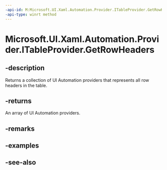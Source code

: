 ```yaml
---
-api-id: M:Microsoft.UI.Xaml.Automation.Provider.ITableProvider.GetRowHeaders
-api-type: winrt method
---
```


<!-- Method syntax
public Windows.UI.Xaml.Automation.Provider.IRawElementProviderSimple[] GetRowHeaders()
-->

# Microsoft.UI.Xaml.Automation.Provider.ITableProvider.GetRowHeaders

## -description
Returns a collection of UI Automation providers that represents all row headers in the table.

## -returns
An array of UI Automation providers.

## -remarks

## -examples

## -see-also
